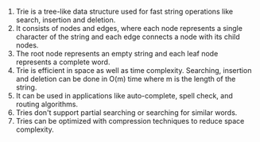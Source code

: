 

1. Trie is a tree-like data structure used for fast string operations like search, insertion and deletion.
2. It consists of nodes and edges, where each node represents a single character of the string and each edge connects a node with its child nodes.
3. The root node represents an empty string and each leaf node represents a complete word.
4. Trie is efficient in space as well as time complexity. Searching, insertion and deletion can be done in O(m) time where m is the length of the string.
5. It can be used in applications like auto-complete, spell check, and routing algorithms.
6. Tries don't support partial searching or searching for similar words.
7. Tries can be optimized with compression techniques to reduce space complexity.